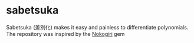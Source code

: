 # sabetsuka
Sabetsuka (差別化) makes it easy and painless to differentiate polynomials. The repository was inspired by the [Nokogiri](https://github.com/johtai/Nokogiri) gem 
